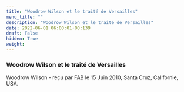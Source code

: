 ```yaml
---
title: "Woodrow Wilson et le traité de Versailles"
menu_title: ""
description: "Woodrow Wilson et le traité de Versailles"
date: 2022-06-01 06:00:01+00:139
draft: False
hidden: True
weight:
---
```

### Woodrow Wilson et le traité de Versailles

Woodrow Wilson - reçu par FAB le 15 Juin 2010, Santa Cruz, Californie, USA.



